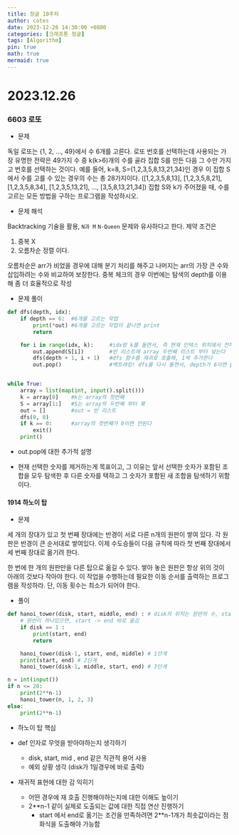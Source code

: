 ```yaml
---
title: 정글 10주차
author: cotes
date: 2023-12-26 14:30:00 +0800
categories: [크래프톤 정글]
tags: [Algorithm]
pin: true
math: true
mermaid: true
---
```


# 2023.12.26

### 6603 로또

- 문제

독일 로또는 {1, 2, ..., 49}에서 수 6개를 고른다.
로또 번호를 선택하는데 사용되는 가장 유명한 전략은 49가지 수 중 k(k>6)개의 수를 골라 집합 S를 만든 다음 그 수만 가지고 번호를 선택하는 것이다.
예를 들어, k=8, S={1,2,3,5,8,13,21,34}인 경우 이 집합 S에서 수를 고를 수 있는 경우의 수는 총 28가지이다. ([1,2,3,5,8,13], [1,2,3,5,8,21], [1,2,3,5,8,34], [1,2,3,5,13,21], ..., [3,5,8,13,21,34])
집합 S와 k가 주어졌을 때, 수를 고르는 모든 방법을 구하는 프로그램을 작성하시오.

- 문제 해석

Backtracking 기술을 활용, `N과 M` `N-Queen` 문제와 유사하다고 한다.
제약 조건은

1. 중복 X
2. 오름차순 정렬
   이다.

오름차순은 arr가 비었을 경우에 대해 분기 처리를 해주고 나머지는 arr의 가장 큰 수와 삽입하려는 수와 비교하여 보장한다.
중복 체크의 경우 이번에는 탐색의 depth를 이용해 좀 더 효율적으로 작성

- 문제 풀이

```python
def dfs(depth, idx):
    if depth == 6:  #6개를 고르는 작업
        print(*out) #6개를 고르는 작업이 끝나면 print
        return

    for i in range(idx, k):     #idx랑 k를 돌면서, 즉 현재 인덱스 위치에서 전체 길이까지 탐색하면서
        out.append(S[i])        #빈 리스트에 array 두번째 리스트 부터 넣는다
        dfs(depth + 1, i + 1)   #dfs 함수를 재귀로 호출해, 1씩 추가한다
        out.pop()               #백트래킹! dfs를 다시 돌면서, depth가 6이면 print로 빠져나가고 아닐경우 pop을 진행한다.


while True:
    array = list(map(int, input().split()))
    k = array[0]    #k는 array의 첫번째
    S = array[1:]   #S는 array의 두번째 부터 쭊
    out = []        #out = 빈 리스트
    dfs(0, 0)
    if k == 0:      #array의 첫번째가 0이면 안된다
        exit()
    print()
```

- out.pop에 대한 추가적 설명

* 현재 선택한 숫자를 제거하는게 목표이고, 그 이유는 앞서 선택한 숫자가 포함된 조합을 모두 탐색한 후 다른 숫자를 택하고 그 숫자가 포함된 새 조합을 탐색하기 위함이다.

#### 1914 하노이 탑

- 문제

세 개의 장대가 있고 첫 번째 장대에는 반경이 서로 다른 n개의 원판이 쌓여 있다. 각 원판은 반경이 큰 순서대로 쌓여있다. 이제 수도승들이 다음 규칙에 따라 첫 번째 장대에서 세 번째 장대로 옮기려 한다.

한 번에 한 개의 원판만을 다른 탑으로 옮길 수 있다.
쌓아 놓은 원판은 항상 위의 것이 아래의 것보다 작아야 한다.
이 작업을 수행하는데 필요한 이동 순서를 출력하는 프로그램을 작성하라. 단, 이동 횟수는 최소가 되어야 한다.

- 풀이

```python
def hanoi_tower(disk, start, middle, end) : # disk의 위치는 원반의 수, start는 시작 기둥, middle은 보조 기둥,  end는 목표 기둥
    # 원반이 하나있으면, start -> end 바로 옮김
    if disk == 1 :
        print(start, end)
        return

    hanoi_tower(disk-1, start, end, middle) # 1단계
    print(start, end) # 2단계
    hanoi_tower(disk-1, middle, start, end) # 3단계

n = int(input())
if n <= 20:
    print(2**n-1)
    hanoi_tower(n, 1, 2, 3)
else:
    print(2**n-1)
```

- 하노이 탑 핵심

* def 인자로 무엇을 받아야하는지 생각하기

  - disk, start, mid , end 같은 직관적 용어 사용
  - 예외 상황 생각 (disk가 1일경우에 바로 출력)

* 재귀적 표현에 대한 감 익히기
  - 어떤 경우에 재 호출 진행해야하는지에 대한 이해도 높이기
  - 2\*\*n-1 같이 실제로 도출되는 값에 대한 직접 연산 진행하기
    - start 에서 end로 옮기는 조건을 만족하려면 2\*\*n-1개가 최솟값이라는 점화식을 도출해야 가능함
